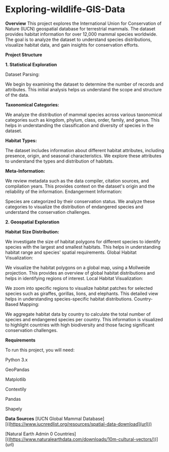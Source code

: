 # Exploring-wildlife-GIS-Data
**Overview**
This project explores the International Union for Conservation of Nature (IUCN) geospatial database for terrestrial mammals. The dataset provides habitat information for over 12,000 mammal species worldwide. The goal is to analyze the dataset to understand species distributions, visualize habitat data, and gain insights for conservation efforts.

**Project Structure**

**1. Statistical Exploration**

Dataset Parsing:

We begin by examining the dataset to determine the number of records and attributes. This initial analysis helps us understand the scope and structure of the data.

**Taxonomical Categories:**

We analyze the distribution of mammal species across various taxonomical categories such as kingdom, phylum, class, order, family, and genus. This helps in understanding the classification and diversity of species in the dataset.

**Habitat Types:**

The dataset includes information about different habitat attributes, including presence, origin, and seasonal characteristics. We explore these attributes to understand the types and distribution of habitats.

**Meta-Information:**

We review metadata such as the data compiler, citation sources, and compilation years. This provides context on the dataset's origin and the reliability of the information.
Endangerment Information:

Species are categorized by their conservation status. We analyze these categories to visualize the distribution of endangered species and understand the conservation challenges.


**2. Geospatial Exploration**

**Habitat Size Distribution:**

We investigate the size of habitat polygons for different species to identify species with the largest and smallest habitats. This helps in understanding habitat range and species' spatial requirements.
Global Habitat Visualization:

We visualize the habitat polygons on a global map, using a Mollweide projection. This provides an overview of global habitat distributions and helps in identifying regions of interest.
Local Habitat Visualization:

We zoom into specific regions to visualize habitat patches for selected species such as giraffes, gorillas, lions, and elephants. This detailed view helps in understanding species-specific habitat distributions.
Country-Based Mapping:

We aggregate habitat data by country to calculate the total number of species and endangered species per country. This information is visualized to highlight countries with high biodiversity and those facing significant conservation challenges.

**Requirements**

To run this project, you will need:

Python 3.x

GeoPandas

Matplotlib

Contextily

Pandas

Shapely


**Data Sources**
[IUCN Global Mammal Database][(([https://www.iucnredlist.org/resources/spatial-data-download](url)))](url)

[Natural Earth Admin 0 Countries][([(https://www.naturalearthdata.com/downloads/10m-cultural-vectors/)](url))](url)
